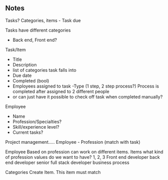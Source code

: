 ## Notes

Tasks? Categories, items - Task due

Tasks have different categories

- Back end, Front end?

Task/Item

- Title
- Description
- list of categories task falls into
- Due date
- Completed (bool)
- Employees assigned to task
  -Type (1 step, 2 step process?) Process is completed after assigned to 2 different people
- or can just have it possible to check off task when completed manually?

Employee

- Name
- Profession/Specialties?
- Skill/experience level?
- Current tasks?

Project management.....
Employee - Profession (match with task)

Employee
Based on profession can work on different items. Items
what kind of profession values do we want to have?
1, 2, 3
Front end developer
back end developer
senior full stack developer
business process

Categories
Create Item. This item must match
